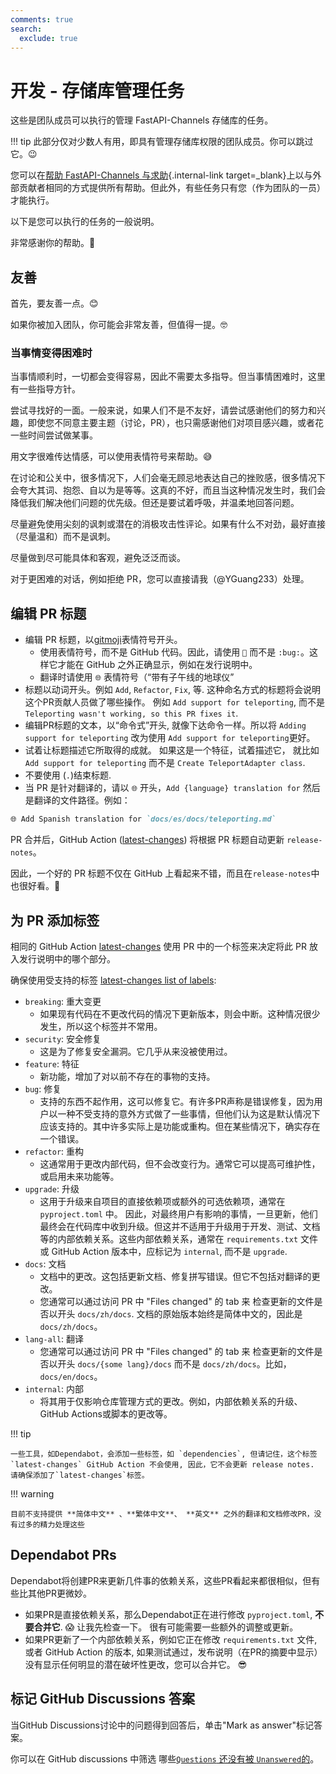 ```yaml
---
comments: true
search:
  exclude: true
---
```


# 开发 - 存储库管理任务

[//]: # (这些是团队成员[team members]&#40;../dev-people.md#team&#41;{.internal-link target=_blank}可以执行的管理 FastAPI 存储库的任务。)
这些是团队成员可以执行的管理 FastAPI-Channels 存储库的任务。

!!! tip
    此部分仅对少数人有用，即具有管理存储库权限的团队成员。你可以跳过它。😉


[//]: # (...so, you are a [team member of FastAPI-Channels]&#40;../dev-people.md#team&#41;{.internal-link target=_blank}? Wow, you are so cool! 😎)

您可以在[帮助 FastAPI-Channels 与求助](help-fastapi-channels.md){.internal-link target=_blank}上以与外部贡献者相同的方式提供所有帮助。但此外，有些任务只有您（作为团队的一员）才能执行。

以下是您可以执行的任务的一般说明。

非常感谢你的帮助。🙇

## 友善

首先，要友善一点。😊

如果你被加入团队，你可能会非常友善，但值得一提。🤓

### 当事情变得困难时

当事情顺利时，一切都会变得容易，因此不需要太多指导。但当事情困难时，这里有一些指导方针。

尝试寻找好的一面。一般来说，如果人们不是不友好，请尝试感谢他们的努力和兴趣，即使您不同意主要主题（讨论，PR），也只需感谢他们对项目感兴趣，或者花一些时间尝试做某事。

用文字很难传达情感，可以使用表情符号来帮助。😅

在讨论和公关中，很多情况下，人们会毫无顾忌地表达自己的挫败感，很多情况下会夸大其词、抱怨、自以为是等等。这真的不好，而且当这种情况发生时，我们会降低我们解决他们问题的优先级。但还是要试着呼吸，并温柔地回答问题。

尽量避免使用尖刻的讽刺或潜在的消极攻击性评论。如果有什么不对劲，最好直接（尽量温和）而不是讽刺。

尽量做到尽可能具体和客观，避免泛泛而谈。

对于更困难的对话，例如拒绝 PR，您可以直接请我（@YGuang233）处理。

## 编辑 PR 标题

* 编辑 PR 标题，以<a href="https://gitmoji.dev/" class="external-link" target="_blank">gitmoji</a>表情符号开头。
    * 使用表情符号，而不是 GitHub 代码。因此，请使用 `🐛` 而不是 `:bug:`。这样它才能在 GitHub 之外正确显示，例如在发行说明中。
    * 翻译时请使用 `🌐` 表情符号（“带有子午线的地球仪”
* 标题以动词开头。例如 `Add`, `Refactor`, `Fix`, 等. 这种命名方式的标题将会说明这个PR贡献人员做了哪些操作。 例如 `Add support for teleporting`, 而不是 `Teleporting wasn't working, so this PR fixes it`.
* 编辑PR标题的文本，以“命令式”开头, 就像下达命令一样。所以将 `Adding support for teleporting` 改为使用 `Add support for teleporting`更好。
* 试着让标题描述它所取得的成就。 如果这是一个特征，试着描述它， 就比如 `Add support for teleporting` 而不是 `Create TeleportAdapter class`.
* 不要使用 (`.`)结束标题.
* 当 PR 是针对翻译的，请以 `🌐` 开头，`Add {language} translation for` 然后是翻译的文件路径。例如：

```Markdown
🌐 Add Spanish translation for `docs/es/docs/teleporting.md`
```

PR 合并后，GitHub Action (<a href="https://github.com/tiangolo/latest-changes" class="external-link" target="_blank">latest-changes</a>)  将根据 PR 标题自动更新 `release-notes`。


因此，一个好的 PR 标题不仅在 GitHub 上看起来不错，而且在`release-notes`中也很好看。📝

## 为 PR 添加标签

相同的 GitHub Action <a href="https://github.com/tiangolo/latest-changes" class="external-link" target="_blank">latest-changes</a> 使用 PR 中的一个标签来决定将此 PR 放入发行说明中的哪个部分。

确保使用受支持的标签 <a href="https://github.com/tiangolo/latest-changes#using-labels" class="external-link" target="_blank">latest-changes list of labels</a>:

* `breaking`: 重大变更
    * 如果现有代码在不更改代码的情况下更新版本，则会中断。这种情况很少发生，所以这个标签并不常用。
* `security`: 安全修复
    * 这是为了修复安全漏洞。它几乎从来没被使用过。
* `feature`: 特征
    * 新功能，增加了对以前不存在的事物的支持。
* `bug`: 修复
    * 支持的东西不起作用，这可以修复它。有许多PR声称是错误修复，因为用户以一种不受支持的意外方式做了一些事情，但他们认为这是默认情况下应该支持的。其中许多实际上是功能或重构。但在某些情况下，确实存在一个错误。
* `refactor`: 重构
    * 这通常用于更改内部代码，但不会改变行为。通常它可以提高可维护性，或启用未来功能等。
* `upgrade`: 升级
    * 这用于升级来自项目的直接依赖项或额外的可选依赖项，通常在 `pyproject.toml` 中。 因此，对最终用户有影响的事情，一旦更新，他们最终会在代码库中收到升级。但这并不适用于升级用于开发、测试、文档等的内部依赖关系。这些内部依赖关系，通常在 `requirements.txt` 文件或 GitHub Action 版本中，应标记为 `internal`, 而不是 `upgrade`.
* `docs`: 文档
    * 文档中的更改。这包括更新文档、修复拼写错误。但它不包括对翻译的更改。
    * 您通常可以通过访问 PR 中 "Files changed" 的 tab 来 检查更新的文件是否以开头 `docs/zh/docs`. 文档的原始版本始终是简体中文的，因此是`docs/zh/docs`。
* `lang-all`: 翻译
    * 您通常可以通过访问 PR 中 "Files changed" 的 tab 来 检查更新的文件是否以开头 `docs/{some lang}/docs` 而不是 `docs/zh/docs`。比如， `docs/en/docs`。
* `internal`: 内部
    * 将其用于仅影响仓库管理方式的更改。例如，内部依赖关系的升级、GitHub Actions或脚本的更改等。

!!! tip

    一些工具，如Dependabot，会添加一些标签，如 `dependencies`, 但请记住，这个标签 `latest-changes` GitHub Action 不会使用, 因此，它不会更新 release notes. 请确保添加了`latest-changes`标签。

!!! warning

    目前不支持提供 **简体中文** 、**繁体中文**、 **英文** 之外的翻译和文档修改PR，没有过多的精力处理这些

[//]: # (## 为翻译PR添加标签)

[//]: # ()
[//]: # (当有翻译的 PR 时，除了添加 `lang-all` 标签外，还要添加语言的标签。)

[//]: # ()
[//]: # (每种语言都会有一个使用语言代码的标签，就像 `lang-{lang code}` 这样的形式, 列如, `lang-en` 英语, `lang-zh-hant` 繁体中文，等等。)

[//]: # ()
[//]: # (* 添加特定的语言标签。)

[//]: # (* 添加 `awaiting-review` 标签。)

[//]: # ()
[//]: # (`awaiting-review` 标签很特殊，仅用于翻译。GitHub Action 会检测到它，然后读取语言标签，并更新管理该语言翻译的 GitHub Discussions，通知人们有新的翻译需要审阅。)

[//]: # ()
[//]: # (一旦有母语人士出现，审查并批准 PR，GitHub Action 就会来删除标签`awaiting-review` 然后添加 `approved-1` 标签.)

[//]: # ()
[//]: # (这样，我们就可以注意到何时有新的翻译准备好，因为它们有 `approved-1` 标签。)

[//]: # (## 合并翻译PR)

[//]: # (对于中文，由于我是母语人士，而且这是一种与我关系密切的语言，我会自己对它进行最后的审查，在大多数情况下，在合并之前会稍微调整一下PR。)

[//]: # (对于其他语言请确认：)

[//]: # ()
[//]: # (* 按照上述说明，标题是正确的)

[//]: # (* 它拥有 `lang-all` 和 `lang-{lang code}`的标签.)

[//]: # (* PR只更改了一个Markdown文件，并添加了翻译。)

[//]: # (    * 或者在某些情况下，同一语言最多只能有两个文件（如果它们很小），人们会对它们进行审查。)

[//]: # (    * 如果这是该语言的第一个翻译，它将有额外的`mkdocs.yml`文件，在这些情况下，请按照以下说明进行操作。)

[//]: # (* PR不会添加额外的无关文件。)

[//]: # (* 译文的结构似乎与简体中文原文相似。)

[//]: # (* 翻译似乎没有改变原始内容，例如明显的额外文档部分。)

[//]: # (* 翻译中没有使用不同的Markdown结构，例如在原文没有HTML标签时添加HTML标签。)

[//]: # (* 那些"admonition" 语法块, 如 `tip`, `info`等，没有更改或翻译。例如：)

[//]: # ()
[//]: # (```markdown)

[//]: # (!!! tip)

[//]: # ()
[//]: # (    This is a tip.)

[//]: # ()
[//]: # ()
[//]: # (```)

[//]: # ()
[//]: # (效果就像下面这样)

[//]: # ()
[//]: # (!!! tip)

[//]: # ()
[//]: # (    This is a tip.)

[//]: # ()
[//]: # ()
[//]: # (...它可以被翻译为西班牙语的内容:)

[//]: # ()
[//]: # (```markdown)

[//]: # (!!! tip)

[//]: # ()
[//]: # (    Esto es un consejo.)

[//]: # ()
[//]: # ()
[//]: # (```)

[//]: # ()
[//]: # (...但需要保留确切的 `tip` 关键字。如果它被翻译成 `consejo`，就像)

[//]: # ()
[//]: # (```markdown)

[//]: # (!!! consejo)

[//]: # ()
[//]: # (    Esto es un consejo.)

[//]: # ()
[//]: # ()
[//]: # (```)

[//]: # ()
[//]: # (它会将样式更改为默认样式，如下所示：)

[//]: # ()
[//]: # (!!! consejo)

[//]: # ()
[//]: # (    Esto es un consejo.)

[//]: # ()
[//]: # ()
[//]: # (这些不必翻译，但如果是，它们需要写成：)

[//]: # ()
[//]: # (```)

[//]: # (!!! tip "consejo")

[//]: # ()
[//]: # (    Esto es un consejo.)

[//]: # ()
[//]: # ()
[//]: # (```)

[//]: # ()
[//]: # (它看起来像：)

[//]: # ()
[//]: # (!!! tip  "consejo")

[//]: # ()
[//]: # (    Esto es un consejo.)

[//]: # ()
[//]: # ()
[//]: # (如果你要更改文档，并且想要使用本文档常用的模板语法，这里有很好的开发参考[开发 - Docs 开发文档]&#40;docs-dev.md&#41;)

[//]: # ()
[//]: # (如果你觉得上面文本看起来还是很费解，不愿意看着改文档，可以直接从[开发 - PR 和 commit message]&#40;commit-and-pr-help.md&#41;浏览关键的信息)

[//]: # (## First Translation PR)

[//]: # ()
[//]: # (当一种语言有第一次翻译时，它会有一个 `docs/{lang code}/docs/index.md` 翻译文件和一个 `docs/{lang code}/mkdocs.yml`.)

[//]: # ()
[//]: # (例如，对于波斯尼亚语，它将是：)

[//]: # ()
[//]: # (* `docs/bs/docs/index.md`)

[//]: # (* `docs/bs/mkdocs.yml`)

[//]: # ()
[//]: # (这个 `mkdocs.yml` 文件将仅包含以下内容：)

[//]: # ()
[//]: # (```YAML)

[//]: # (INHERIT: ../en/mkdocs.yml)

[//]: # (```)

[//]: # (语言代码通常位于 <a href="https://en.wikipedia.org/wiki/List_of_ISO_639_language_codes" class="external-link" target="_blank">ISO 639-1 的语言代码列表</a>。)

[//]: # ()
[//]: # (无论如何，语言代码都应该是 <a href="https://github.com/YGuang233/fastapi-channels/blob/master/docs/language_names.yml" class="external-link" target="_blank">docs/language_names.yml</a>文件中的代码。)

[//]: # ()
[//]: # (语言代码还没有标签，例如，如果它是波斯尼亚语，就不会有 `lang-bs`。 语言代码还没有标签，例如，如果它是波斯尼亚语，就不会有, 创建对应的 GitHub Discussion:)

[//]: # ()
[//]: # (* 转到 <a href="https://github.com/YGuang233/fastapi-channels/discussions/categories/translations" class="external-link" target="_blank">Translations GitHub Discussions</a>)

[//]: # (* 创建带有 `Bosnian Translations` 标题（或英文语言名称）的新讨论)

[//]: # (* 添加描述:)

[//]: # ()
[//]: # (```Markdown)

[//]: # (## Bosnian translations)

[//]: # ()
[//]: # (This is the issue to track translations of the docs to Bosnian. 🚀)

[//]: # ()
[//]: # (Here are the [PRs to review with the label `lang-bs`]&#40;https://github.com/YGuang233/fastapi-channels/pulls?q=is%3Apr+is%3Aopen+sort%3Aupdated-desc+label%3Alang-bs+label%3A%22awaiting-review%22&#41;. 🤓)

[//]: # (```)

[//]: # ()
[//]: # (使用新语言更新“波斯尼亚语”。)

[//]: # ()
[//]: # (并更新搜索链接以指向将要创建的新语言标签，例如  `lang-bs`.)

[//]: # ()
[//]: # (创建标签并将其添加到刚刚创建的新 Discussion 中，例如 `lang-bs`.)

[//]: # ()
[//]: # (Th然后返回 PR，并添加标签，如 `lang-bs`， `lang-all` 和 `awaiting-review`.)

[//]: # ()
[//]: # (现在 GitHub action 将自动检测 `lang-bs` 标签，并将在该 Discussion 中发布此 PR 正在等待审核)

[//]: # ()
[//]: # (## Review PRs)

[//]: # ()
[//]: # (如果 PR 没有解释它的作用或原因，请询问更多信息。)

[//]: # ()
[//]: # (PR 应该有一个它正在解决的特定用例。)

[//]: # ()
[//]: # (* 如果 PR 是针对某个功能的，它应该有 docs。)

[//]: # (    * 除非这是我们想要阻止的功能，例如支持我们不希望用户使用的极端情况。)

[//]: # (* 文档应包含源示例文件，而不是直接在 Markdown 中编写 Python。)

[//]: # (* 如果源示例文件可以具有 Python 3.8、3.9、3.10 的不同语法，则文件应该有不同的版本，并且它们应该显示在文档的选项卡中。)

[//]: # (* 应该有测试测试源示例。)

[//]: # (* 在应用 PR 之前，新测试应失败。)

[//]: # (* 应用 PR 后，新测试应通过。)

[//]: # (* 覆盖率应保持在 100%。)

[//]: # (* 如果你认为 PR 有意义，或者我们讨论了它并认为它应该被接受，你可以在 PR 之上添加提交来调整它，添加文档、测试、格式化、重构、删除额外的文件等。)

[//]: # (* 欢迎在 PR 中发表评论以询问更多信息、提出更改建议等。)

[//]: # (* 一旦您认为 PR 已准备就绪，请将其移动到内部 GitHub 项目中供我审查。)

[//]: # ()
[//]: # (## 开发人员 PRs)

[//]: # ()
[//]: # (每个月，GitHub Action 都会更新 **开发人员** 数据. 这些 PR 如下所示： <a href="https://github.com/fastapi/fastapi/pull/11669" class="external-link" target="_blank">👥 Update Dev People</a>.)

[//]: # ()
[//]: # (如果测试通过，您可以立即合并它。)

[//]: # ()
[//]: # (## 外部链接 PR)

[//]: # ()
[//]: # ()
[//]: # (当人们添加外部链接时，他们会编辑此文件<a href="https://github.com/fastapi/fastapi/blob/master/docs/en/data/external_links.yml" class="external-link" target="_blank">external_links.yml</a>.)

[//]: # ()
[//]: # (* 确保新链接位于正确的类别 &#40;例如 "Podcasts"&#41; 和 语言 &#40;例如 "Chinese"&#41;.)

[//]: # ()
[//]: # (* 新链接应位于其列表的顶部。)

[//]: # ()
[//]: # (* 链接 URL 应该有效（它不应该返回 404）。)

[//]: # ()
[//]: # (* 链接的内容应该是关于 FastAPI-Channels 的。)

[//]: # ()
[//]: # (* 新添加的字段应包含以下字段：)

[//]: # ()
[//]: # (    * `author`: 作者名字。)

[//]: # ()
[//]: # (    * `link`: 包含内容的 URL。)

[//]: # ()
[//]: # (    * `title`: 链接的标题（文章、播客等的标题）。)

[//]: # ()
[//]: # (在检查了所有这些内容并确保 PR 具有正确的标签后，您可以合并它。)

## Dependabot PRs

Dependabot将创建PR来更新几件事的依赖关系，这些PR看起来都很相似，但有些比其他PR更微妙。

* 如果PR是直接依赖关系，那么Dependabot正在进行修改 `pyproject.toml`, **不要合并它**. 😱 让我先检查一下。 很有可能需要一些额外的调整或更新。
* 如果PR更新了一个内部依赖关系，例如它正在修改 `requirements.txt` 文件, 或者 GitHub Action 的版本, 如果测试通过，发布说明（在PR的摘要中显示）没有显示任何明显的潜在破坏性更改，您可以合并它。 😎

## 标记 GitHub Discussions 答案

当GitHub Discussions讨论中的问题得到回答后，单击"Mark as answer"标记答案。

你可以在 GitHub discussions 中筛选 哪些<a href="https://github.com/YGuang233/fastapi-channels/discussions/categories/questions?discussions_q=category:Questions+is:open+is:unanswered" class="external-link" target="_blank">`Questions` 还没有被 `Unanswered`的</a>。
